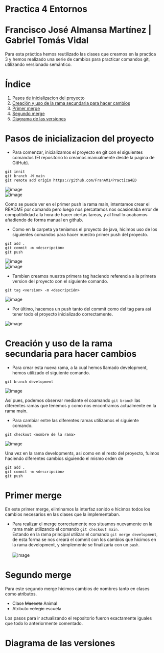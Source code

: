 # Practica 4 Entornos <br><br> Francisco José Almansa Martínez | Gabriel Tomás Vidal

Para esta práctica hemos reutilizado las clases que creamos en la practica 3 y hemos realizado una serie de cambios para practicar comandos git, utilizando versionado semántico.

# Índice
1. [Pasos de inicializacion del proyecto](#pasos-de-inicializacion-del-proyecto)
2. [Creación y uso de la rama secundaria para hacer cambios](#creación-y-uso-de-la-rama-secundaria-para-hacer-cambios)
3. [Primer merge](#primer-merge)
4. [Segundo merge](#segundo-merge)
5. [Diagrama de las versiones](#diagrama-de-las-versiones)



# Pasos de inicializacion del proyecto
- Para comenzar, inicializamos el proyecto en git con el siguientes comandos (El repositorio lo creamos manualmente desde la pagina de GitHub).
~~~
git innit
git branch -M main
git remote add origin https://github.com/FranAM1/Practica4ED
~~~
![image](https://user-images.githubusercontent.com/91600940/158676076-5b57be02-b8ae-40f4-80c8-8883008f335e.png) <br>
![image](https://user-images.githubusercontent.com/91600940/158677067-8d4adb7c-2cdd-4d15-9bcb-1b64d6264b17.png)

Como se puede ver en el primer push la rama main, intentamos crear el README por comando pero luego nos percatamos nos ocasionaba error de compatibilidad a la hora de hacer ciertas tareas, y al final lo acabamos añadiendo de forma manual en github.

- Como en la carpeta ya teniamos el proyecto de java, hicimos uso de los siguientes comandos para hacer nuestro primer push del proyecto.
~~~
git add .
git commit -m <descripción>
git push
~~~
![image](https://user-images.githubusercontent.com/91600940/158677714-79b6bf10-b36b-4d2f-8dbf-64d18fa10a54.png) <br>
![image](https://user-images.githubusercontent.com/91600940/158677831-14ffa02a-1c75-4a17-8b2e-080108dac6c5.png)



- Tambien creamos nuestra primera tag haciendo referencia a la primera version del proyecto con el siguiente comando.
~~~
git tag <version> -m <descripción>
~~~
![image](https://user-images.githubusercontent.com/91600940/158678691-15db1e0e-e14b-452f-8082-b3e072bd9c40.png)

- Por último, hacemos un push tanto del commit como del tag para así tener todo el proyecto inicializado correctamente.

![image](https://user-images.githubusercontent.com/91600940/158679293-39499727-ff41-488d-8c7d-4817adcc4449.png)



# Creación y uso de la rama secundaria para hacer cambios
- Para crear esta nueva rama, a la cual hemos llamado development, hemos utilizado el siguiente comando.
~~~
git branch development
~~~
![image](https://user-images.githubusercontent.com/91600940/158680306-2c329a99-5b38-4f36-a17a-42af71bd2cb0.png)

Así pues, podemos observar mediante el coamando ```git branch``` las diferentes ramas que tenemos y como nos encontramos actualmente en la rama main.

- Para cambiar entre las diferentes ramas utilizamos el siguiente comando.
~~~
git checkout <nombre de la rama>
~~~
![image](https://user-images.githubusercontent.com/91600940/158901438-c406f42c-3105-4d6d-96fc-3f84e6053d0c.png)

Una vez en la rama developments, asi como en el resto del proyecto, fuimos haciendo diferentes cambios siguiendo el mismo orden de
~~~
git add .
git commit -m <descripción>
git push
~~~

# Primer merge
En este primer merge, eliminamos la interfaz sonido e hicimos todos los cambios necesarios en las clases que la implementaban.

- Para realizar el merge correctamente nos situamos nuevamente en la rama main utilizando el comando ```git checkout main```. <br>
Estando en la rama principal utilizar el comando ```git merge development```, de esta forma se nos creará el commit con los cambios que hicimos en la rama development, y simplemente se finalizaría con un ```push```.<br><br>
![image](https://user-images.githubusercontent.com/91600940/158902970-f1bc1800-da47-4608-b233-faf12c785c1f.png)

# Segundo merge
Para este segundo merge hicimos cambios de nombres tanto en clases como atributos.
- Clase ~~Mascota~~ Animal
- Atributo ~~colegio~~ escuela

Los pasos para ir actualizando el repositorio fueron exactamente iguales que todo lo anteriormente comentado.

# Diagrama de las versiones




